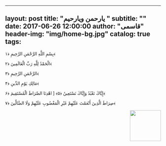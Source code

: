 ---
layout:     post
title:      "یارحمن ویارحیم "
subtitle:   ""
date:       2017-06-26 12:00:00
author:     "قاسمی"
header-img: "img/home-bg.jpg"
catalog: true
tags:
 ---
 
بِسْمِ اللَّهِ الرَّحْمَنِ الرَّحِيمِ ﴿۱﴾

الْحَمْدُ لِلَّهِ رَبِّ الْعَالَمِينَ ﴿۲﴾

الرَّحْمَنِ الرَّحِيمِ ﴿۳﴾

مَالِكِ يَوْمِ الدِّينِ ﴿۴﴾

إِيَّاكَ نَعْبُدُ وَإِيَّاكَ نَسْتَعِينُ ﴿۵﴾
[
اهْدِنَا الصِّرَاطَ الْمُسْتَقِيمَ ﴿۶﴾

صِرَاطَ الَّذِينَ أَنْعَمْتَ عَلَيْهِمْ غَيْرِ الْمَغْضُوبِ عَلَيْهِمْ وَلَا الضَّالِّينَ ﴿۷﴾





<img style="float: right;width=100px;height:100px" src="https://github.com/grouh-salamat/grouh-salamat.github.io/raw/master/img/QURAN.PNG">
